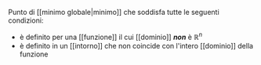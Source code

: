 Punto di [[minimo globale|minimo]] che soddisfa tutte le seguenti condizioni:
- è definito per una [[funzione]] il cui [[dominio]] ***non*** è $\mathbb{R}^n$
- è definito in un [[intorno]] che non coincide con l'intero [[dominio]] della funzione

